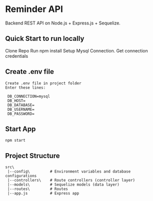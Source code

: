# Reminder API

Backend REST API on Node.js  + Express.js + Sequelize.

## Quick Start to run locally

Clone Repo
Run npm install
Setup Mysql Connection. Get connection credentials

## Create .env file

    Create .env file in project folder
    Enter these lines:

     DB_CONNECTION=mysql
     DB_HOST=
     DB_DATABASE=
     DB_USERNAME=
     DB_PASSWORD=

## Start App
    npm start

## Project Structure

```
src\
 |--config\         # Environment variables and database configurations
 |--controllers\    # Route controllers (controller layer)
 |--models\         # Sequelize models (data layer)
 |--routes\         # Routes
 |--app.js          # Express app